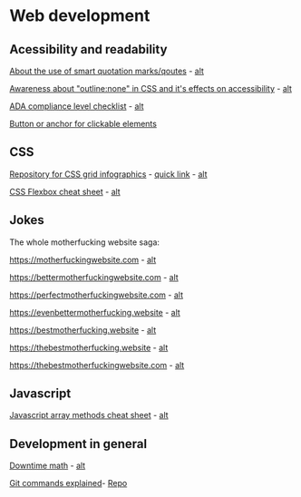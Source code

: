 # Web development

Acessibility and readability
-

[About the use of smart quotation marks/qoutes](https://smartquotesforsmartpeople.com/) - [alt](https://web.archive.org/web/2/https://smartquotesforsmartpeople.com/)

[Awareness about "outline:none" in CSS and it's effects on accessibility](https://www.outlinenone.com/) - [alt](https://web.archive.org/web/2/https://www.outlinenone.com/)

[ADA compliance level checklist](https://www.tabsite.com/blog/infographic-ada-website-compliance-checklist/) - [alt](https://web.archive.org/web/20200716082709/https://www.tabsite.com/blog/infographic-ada-website-compliance-checklist/) 

[Button or anchor for clickable elements](https://www.youtube.com/watch?v=sg5RtXNxs1o)

CSS
-
[Repository for CSS grid infographics](https://github.com/eludadev/css-docs) - [quick link](https://raw.githubusercontent.com/eludadev/css-docs/main/assets/css_flexbox.png) - [alt](https://web.archive.org/web/2/https://raw.githubusercontent.com/eludadev/css-docs/main/assets/css_flexbox.png)

[CSS Flexbox cheat sheet](https://twitter.com/simonpaix/status/1402303521047842821/photo/1) - [alt](https://web.archive.org/web/20220620054022/https://twitter.com/simonpaix/status/1402303521047842821)

Jokes
-
The whole motherfucking website saga:

https://motherfuckingwebsite.com - [alt](https://web.archive.org/web/2/https://motherfuckingwebsite.com/)

https://bettermotherfuckingwebsite.com  - [alt](https://web.archive.org/web/2/https://bettermotherfuckingwebsite.com )

https://perfectmotherfuckingwebsite.com - [alt](https://web.archive.org/web/2/https://perfectmotherfuckingwebsite.com)

https://evenbettermotherfucking.website  - [alt](https://web.archive.org/web/2/https://evenbettermotherfucking.website)

https://bestmotherfucking.website - [alt](https://web.archive.org/web/2/https://bestmotherfucking.website)

https://thebestmotherfucking.website - [alt](https://web.archive.org/web/2/https://thebestmotherfucking.website)

https://thebestmotherfuckingwebsite.com - [alt](https://web.archive.org/web/2/https://thebestmotherfuckingwebsite.com)

Javascript
-

 [Javascript array methods cheat sheet](https://pbs.twimg.com/media/Ecj2lLiXgAAIQUr?format=png&name=4096x4096) - [alt](https://web.archive.org/web/20220525072942/https://pbs.twimg.com/media/Ecj2lLiXgAAIQUr?format=png&name=4096x4096) 

 Development in general
 -
 [Downtime math](https://matt-rickard.com/service-reliability-math-that-every-engineer-should-know/) - [alt](https://web.archive.org/web/2/https://matt-rickard.com/service-reliability-math-that-every-engineer-should-know/)

 [Git commands explained](https://wtg.nezia.xyz/)- [Repo](https://github.com/Nezia1/what-the-git)